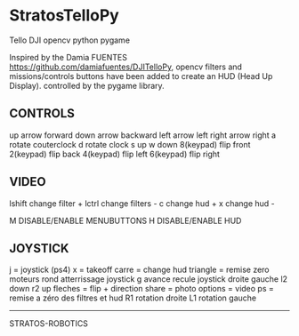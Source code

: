 # StratosTelloPy
Tello DJI opencv python pygame


Inspired by the Damia FUENTES https://github.com/damiafuentes/DJITelloPy, opencv filters and missions/controls buttons have been added to create an HUD (Head Up Display).
controlled by the pygame library.

CONTROLS
--------
up arrow forward
down arrow backward
left arrow left
right arrow right
a rotate couterclock
d rotate clock
s up
w down
8(keypad) flip front
2(keypad) flip back
4(keypad) flip left
6(keypad) flip right

VIDEO
-----
lshift change filter + 
lctrl change filters -
c change hud +
x change hud -

M DISABLE/ENABLE MENUBUTTONS
H DISABLE/ENABLE HUD

JOYSTICK
---------
j = joystick (ps4)
x = takeoff
carre = change hud
triangle = remise zero moteurs
rond atterrissage
joystick g avance recule 
joystick droite gauche
l2 down
r2 up
fleches = flip + direction
share = photo
options = video
ps = remise a zéro des filtres et hud
R1 rotation droite
L1 rotation gauche

----------------
STRATOS-ROBOTICS

